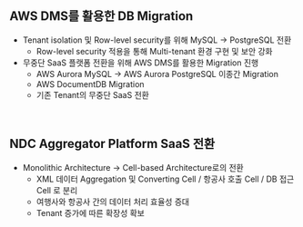 ## AWS DMS를 활용한 DB Migration
- Tenant isolation 및 Row-level security를 위해 MySQL → PostgreSQL 전환
  - Row-level security 적용을 통해 Multi-tenant 환경 구현 및 보안 강화
- 무중단 SaaS 플랫폼 전환을 위해 AWS DMS를 활용한 Migration 진행
  - AWS Aurora MySQL -> AWS Aurora PostgreSQL 이종간 Migration
  - AWS DocumentDB Migration
  - 기존 Tenant의 무중단 SaaS 전환
<br/>

## NDC Aggregator Platform SaaS 전환
- Monolithic Architecture → Cell-based Architecture로의 전환
  - XML 데이터 Aggregation 및 Converting Cell / 항공사 호출 Cell / DB 접근 Cell 로 분리
  - 여행사와 항공사 간의 데이터 처리 효율성 증대
  - Tenant 증가에 따른 확장성 확보
